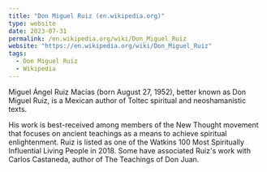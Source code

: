 ```yaml
---
title: "Don Miguel Ruiz (en.wikipedia.org)"
type: website
date: 2023-07-31
permalink: /en.wikipedia.org/wiki/Don_Miguel_Ruiz
website: "https://en.wikipedia.org/wiki/Don_Miguel_Ruiz"
tags:
  - Don Miguel Ruiz
  - Wikipedia
---
```

Miguel Ángel Ruiz Macías (born August 27, 1952), better known as Don Miguel Ruiz, is a Mexican author of Toltec spiritual and neoshamanistic texts.

His work is best-received among members of the New Thought movement that focuses on ancient teachings as a means to achieve spiritual enlightenment. Ruiz is listed as one of the Watkins 100 Most Spiritually Influential Living People in 2018. Some have associated Ruiz's work with Carlos Castaneda, author of The Teachings of Don Juan.